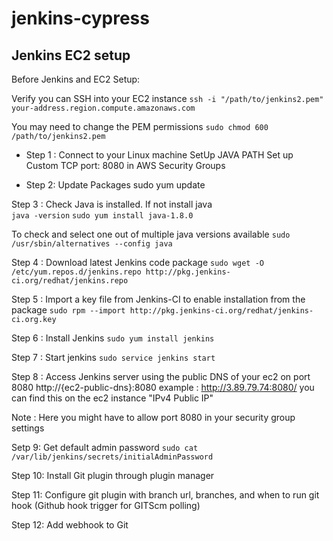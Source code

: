 # jenkins-cypress

## Jenkins EC2 setup

Before Jenkins and EC2 Setup:

Verify you can SSH into your EC2 instance
`ssh -i "/path/to/jenkins2.pem" your-address.region.compute.amazonaws.com`

You may need to change the PEM permissions
`sudo chmod 600 /path/to/jenkins2.pem`

- Step 1 : Connect to your Linux machine
SetUp JAVA PATH
Set up Custom TCP port: 8080 in AWS Security Groups

- Step 2: Update Packages
sudo yum update

Step 3 : Check Java is installed. If not install java  
`java -version`
`sudo yum install java-1.8.0`

To check and select one out of multiple java versions available
`sudo /usr/sbin/alternatives --config java`

Step 4 : Download latest Jenkins code package
`sudo wget -O /etc/yum.repos.d/jenkins.repo http://pkg.jenkins-ci.org/redhat/jenkins.repo`

Step 5 : Import a key file from Jenkins-CI to enable installation from the package
`sudo rpm --import http://pkg.jenkins-ci.org/redhat/jenkins-ci.org.key`

Step 6 : Install Jenkins
`sudo yum install jenkins`

Step 7 : Start jenkins
`sudo service jenkins start`

Step 8 : Access Jenkins server using the public DNS of your ec2 on port 8080
http://{ec2-public-dns}:8080
example : http://3.89.79.74:8080/
you can find this on the ec2 instance "IPv4 Public IP"

Note : Here you might have to allow port 8080 in your security group settings

Setp 9: Get default admin password
`sudo cat /var/lib/jenkins/secrets/initialAdminPassword`

Step 10: Install Git plugin through plugin manager

Step 11: Configure git plugin with branch url, branches, and when to run git hook (Github hook trigger for GITScm polling)

Step 12: Add webhook to Git
